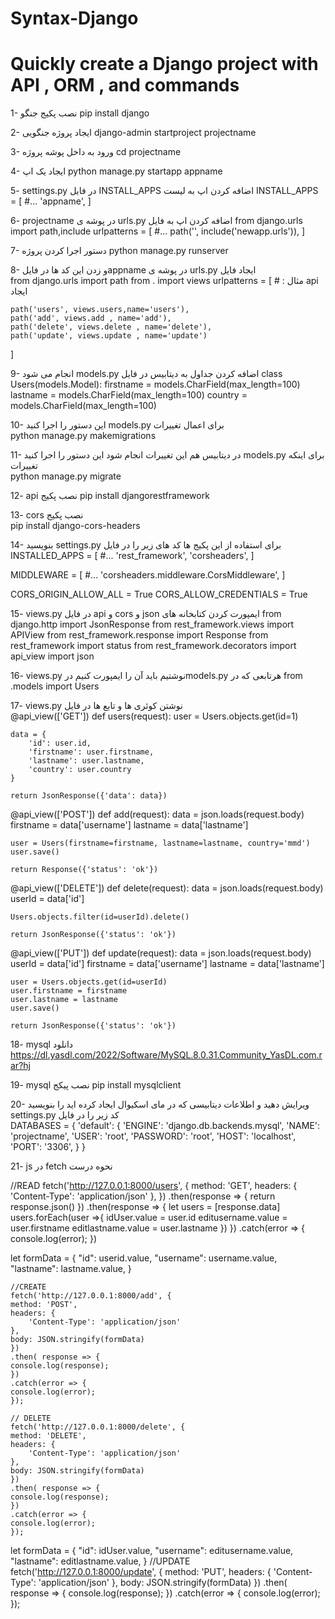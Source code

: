 # Syntax-Django
# Quickly create a Django project with API , ORM , and commands


1- نصب پکیج جنگو
pip install django

2- ایجاد پروژه جنگویی
django-admin startproject projectname

3- ورود به داخل پوشه پروژه 
cd projectname

4- ایجاد یک اپ 
python manage.py startapp appname

5- settings.py در فایل INSTALL_APPS اضافه کردن اپ به لیست 
INSTALL_APPS = [
    #...
    'appname',
]

6- projectname در پوشه ی urls.py اضافه کردن اپ به فایل 
from django.urls import path,include
urlpatterns = [
    #...
    path('', include('newapp.urls')),
]

7- دستور اجرا کردن پروژه
python manage.py runserver

8- و زدن این کد ها در فایلappname در پوشه ی urls.py ایجاد فایل   
from django.urls import path
from . import views
urlpatterns = [
    # : مثال api ایجاد

    path('users', views.users,name='users'),
    path('add', views.add , name='add'),
    path('delete', views.delete , name='delete'),
    path('update', views.update , name='update')
]

9- انجام می شود models.py اضافه کردن جداول به دیتابیس در فایل 
class Users(models.Model):
    firstname = models.CharField(max_length=100)
    lastname = models.CharField(max_length=100)
    country = models.CharField(max_length=100)

10- این دستور را اجرا کنید models.py برای اعمال تغییرات  
python manage.py makemigrations

11- در دیتابیس هم این تغییرات انجام شود این دستور را اجرا کنید models.py برای اینکه تغییرات  
python manage.py migrate

12- api نصب پکیج 
pip install djangorestframework

13- cors نصب پکیج  
pip install django-cors-headers

14- بنویسید settings.py برای استفاده از این پکیج ها کد های زیر را در فایل    
INSTALLED_APPS = [
    #...
    'rest_framework',
    'corsheaders',
]

MIDDLEWARE = [
    #...
    'corsheaders.middleware.CorsMiddleware',
]

CORS_ORIGIN_ALLOW_ALL = True
CORS_ALLOW_CREDENTIALS = True

15- views.py در فایل api و cors و json ایمپورت کردن کتابخانه های 
from django.http import JsonResponse
from rest_framework.views import APIView
from rest_framework.response import Response
from rest_framework import status
from rest_framework.decorators import api_view
import json

16- views.py نوشتیم باید آن را ایمپورت کنیم درmodels.py هرتابعی که در 
from .models import Users

17- views.py نوشتن کوئری ها و تابع ها در فایل  
@api_view(['GET'])
def users(request):
    user = Users.objects.get(id=1)

    data = {
        'id': user.id,
        'firstname': user.firstname,
        'lastname': user.lastname,
        'country': user.country
    }

    return JsonResponse({'data': data})


@api_view(['POST'])
def add(request):
    data = json.loads(request.body)
    firstname = data['username']
    lastname = data['lastname']

    user = Users(firstname=firstname, lastname=lastname, country='mmd')
    user.save()

    return Response({'status': 'ok'})



@api_view(['DELETE'])
def delete(request):
    data = json.loads(request.body)
    userId = data['id']

    Users.objects.filter(id=userId).delete()

    return JsonResponse({'status': 'ok'})


@api_view(['PUT'])
def update(request):
    data = json.loads(request.body)
    userId = data['id']
    firstname = data['username']
    lastname = data['lastname']

    user = Users.objects.get(id=userId)
    user.firstname = firstname
    user.lastname = lastname
    user.save()

    return JsonResponse({'status': 'ok'})

18- mysql دانلود  
https://dl.yasdl.com/2022/Software/MySQL.8.0.31.Community_YasDL.com.rar?hj

19- mysql نصب پیکج 
pip install mysqlclient

20- ویرایش دهید و اطلاعات دیتابیسی که در مای اسکیوال ایجاد کرده اید را بنویسید settings.py کد زیر را در فایل  
DATABASES = {
    'default': {
        'ENGINE': 'django.db.backends.mysql',
        'NAME': 'projectname',
        'USER': 'root',
        'PASSWORD': 'root',
        'HOST': 'localhost',
        'PORT': '3306',
    }
}

21- js در fetch نحوه درست
  
  //READ
  fetch('http://127.0.0.1:8000/users', {
    method: 'GET',
    headers: {
      'Content-Type': 'application/json'
    },
  })
  .then(response => {
    return response.json()
  })
  .then(response => {
    let users = [response.data]
    users.forEach(user =>{
      idUser.value = user.id
      editusername.value = user.firstname
      editlastname.value = user.lastname
    })
  })
  .catch(error => {
    console.log(error);
  })

let formData = {
    "id": userid.value,
    "username": username.value,
    "lastname": lastname.value,
    }

    //CREATE
    fetch('http://127.0.0.1:8000/add', {
    method: 'POST',
    headers: {
        'Content-Type': 'application/json'
    },
    body: JSON.stringify(formData)
    })
    .then( response => {
    console.log(response);
    })
    .catch(error => {
    console.log(error);
    });
    
    // DELETE
    fetch('http://127.0.0.1:8000/delete', {
    method: 'DELETE',
    headers: {
        'Content-Type': 'application/json'
    },
    body: JSON.stringify(formData)
    })
    .then( response => {
    console.log(response);
    })
    .catch(error => {
    console.log(error);
    });


  let formData = {
    "id": idUser.value,
    "username": editusername.value,
    "lastname": editlastname.value,
  }
    //UPDATE
    fetch('http://127.0.0.1:8000/update', {
    method: 'PUT',
    headers: {
      'Content-Type': 'application/json'
    },
    body: JSON.stringify(formData)
  })
  .then( response => {
    console.log(response);
  })
  .catch(error => {
    console.log(error);
  });
